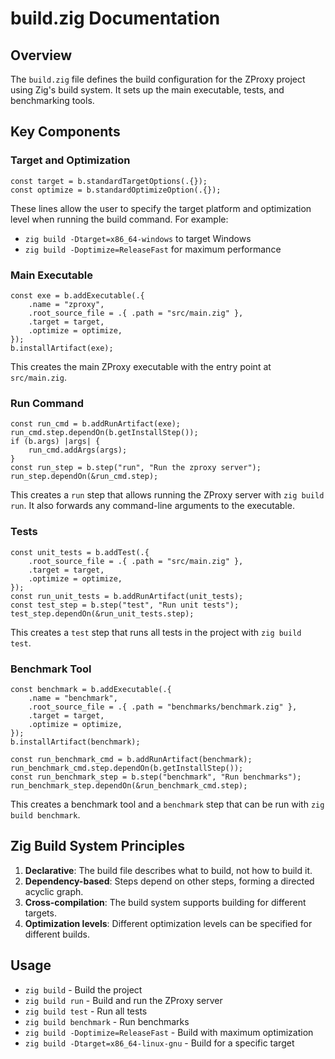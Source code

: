 # build.zig Documentation

## Overview

The `build.zig` file defines the build configuration for the ZProxy project using Zig's build system. It sets up the main executable, tests, and benchmarking tools.

## Key Components

### Target and Optimization

```zig
const target = b.standardTargetOptions(.{});
const optimize = b.standardOptimizeOption(.{});
```

These lines allow the user to specify the target platform and optimization level when running the build command. For example:

- `zig build -Dtarget=x86_64-windows` to target Windows
- `zig build -Doptimize=ReleaseFast` for maximum performance

### Main Executable

```zig
const exe = b.addExecutable(.{
    .name = "zproxy",
    .root_source_file = .{ .path = "src/main.zig" },
    .target = target,
    .optimize = optimize,
});
b.installArtifact(exe);
```

This creates the main ZProxy executable with the entry point at `src/main.zig`.

### Run Command

```zig
const run_cmd = b.addRunArtifact(exe);
run_cmd.step.dependOn(b.getInstallStep());
if (b.args) |args| {
    run_cmd.addArgs(args);
}
const run_step = b.step("run", "Run the zproxy server");
run_step.dependOn(&run_cmd.step);
```

This creates a `run` step that allows running the ZProxy server with `zig build run`. It also forwards any command-line arguments to the executable.

### Tests

```zig
const unit_tests = b.addTest(.{
    .root_source_file = .{ .path = "src/main.zig" },
    .target = target,
    .optimize = optimize,
});
const run_unit_tests = b.addRunArtifact(unit_tests);
const test_step = b.step("test", "Run unit tests");
test_step.dependOn(&run_unit_tests.step);
```

This creates a `test` step that runs all tests in the project with `zig build test`.

### Benchmark Tool

```zig
const benchmark = b.addExecutable(.{
    .name = "benchmark",
    .root_source_file = .{ .path = "benchmarks/benchmark.zig" },
    .target = target,
    .optimize = optimize,
});
b.installArtifact(benchmark);

const run_benchmark_cmd = b.addRunArtifact(benchmark);
run_benchmark_cmd.step.dependOn(b.getInstallStep());
const run_benchmark_step = b.step("benchmark", "Run benchmarks");
run_benchmark_step.dependOn(&run_benchmark_cmd.step);
```

This creates a benchmark tool and a `benchmark` step that can be run with `zig build benchmark`.

## Zig Build System Principles

1. **Declarative**: The build file describes what to build, not how to build it.
2. **Dependency-based**: Steps depend on other steps, forming a directed acyclic graph.
3. **Cross-compilation**: The build system supports building for different targets.
4. **Optimization levels**: Different optimization levels can be specified for different builds.

## Usage

- `zig build` - Build the project
- `zig build run` - Build and run the ZProxy server
- `zig build test` - Run all tests
- `zig build benchmark` - Run benchmarks
- `zig build -Doptimize=ReleaseFast` - Build with maximum optimization
- `zig build -Dtarget=x86_64-linux-gnu` - Build for a specific target
